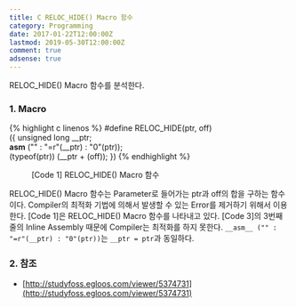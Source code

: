 ```yaml
---
title: C RELOC_HIDE() Macro 함수
category: Programming
date: 2017-01-22T12:00:00Z
lastmod: 2019-05-30T12:00:00Z
comment: true
adsense: true
---
```


RELOC_HIDE() Macro 함수를 분석한다.

### 1. Macro

{% highlight c linenos %}
#define RELOC_HIDE(ptr, off)                    \
  ({ unsigned long __ptr;                       \
    __asm__ ("" : "=r"(__ptr) : "0"(ptr));      \
    (typeof(ptr)) (__ptr + (off)); })
{% endhighlight %}
<figure>
<figcaption class="caption">[Code 1] RELOC_HIDE() Macro 함수</figcaption>
</figure>

RELOC_HIDE() Macro 함수는 Parameter로 들어가는 ptr과 off의 합을 구하는 함수이다. Compiler의 최적화 기법에 의해서 발생할 수 있는 Error를 제거하기 위해서 이용한다. [Code 1]은 RELOC_HIDE() Macro 함수를 나타내고 있다. [Code 3]의 3번째 줄의 Inline Assembly 때문에 Compiler는 최적화를 하지 못한다. `__asm__ ("" : "=r"(__ptr) : "0"(ptr))`는 `__ptr = ptr`과 동일하다.

### 2. 참조

* [http://studyfoss.egloos.com/viewer/5374731](http://studyfoss.egloos.com/viewer/5374731)
